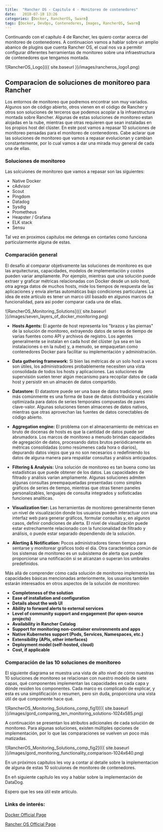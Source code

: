 ```yaml
---
title:  "Rancher OS - Capitulo 4 - Monitoreo de contenedores"
date:   2018-07-18 13:26
categories: [Docker, RancherOS, Swarm]
tags: [Docker, DevOps, Contenedores, Images, RancherOS, Swarm]
---
```

Continuando con el capítulo 4 de Rancher, les quiero contar acerca del monitoreo de contenedores. A continuacion vamos a hablar sobre un amplio abanico de plugins que cuenta Rancher OS, el cual nos va a permitir configurar diferentes herramientas de monitoreo sobre una infraestructura de contenedores que tengamos montada.

![RancherOS_Logo]({{ site.baseurl }}/images/rancheros_logo1.png)

## Comparacion de soluciones de monitoreo para Rancher ##

Los entornos de monitoreo que podremos encontrar son muy variados. Algunos son de código abierto, otros vienen en el código de Rancher y otros son soluciones de terceros que podemos acoplar a la infraestructura montada sobre Rancher. Algunas de estas soluciones de monitoreo estan alojadas en la nube, mientras que otras requieren que sean instaladas en los propios host del clúster. En este post vamos a repasar 10 soluciones de monitoreo pensadas para el monitoreo de contenedores.
Cabe aclarar que las soluciones de monitoreo que vamos a repasar evolucionan y cambian constantemente, por lo cual vamos a dar una mirada muy general de cada una de ellas.


### Soluciones de monitoreo ###

Las solcuiones de monitoreo que vamos a repasar son las siguientes: 

- Native Docker
- cAdvisor
- Scout
- Pingdom
- Datadog
- Sysdig
- Prometheus
- Heapster / Grafana
- ELK stack
- Sensu

Tal vez en proximos capitulos me detenga en contarles como funciona particularmente alguna de estas.


### Comparación general ###

El desafío al comparar objetivamente las soluciones de monitoreo es que las arquitecturas, capacidades, modelos de implementación y costos pueden variar ampliamente. Por ejemplo, mientras que una solución puede extraer y graficar métricas relacionadas con Docker desde un solo host, otra agrega datos de muchos hosts, mide los tiempos de respuesta de las aplicaciones y envía alertas automáticas bajo condiciones particulares. La idea de este artículo es tener un marco útil basado en algunos marcos de funcionalidad, para asi poder comparar cada una de ellas.

![RancherOS_Monitoring_Solutions]({{ site.baseurl }}/images/seven_layers_of_docker_monitoring.png)

- **Hosts Agents:** El agente de host representa los "brazos y las piernas" de la solución de monitoreo, extrayendo datos de series de tiempo de varias fuentes como API y archivos de registro. Los agentes generalmente se instalan en cada host del clúster (ya sea en las instalaciones o en la nube) y, a menudo, se empaquetan como contenedores Docker para facilitar su implementación y administración.

- **Data gathering framework:** Si bien las métricas de un solo host a veces son útiles, los administradores probablemente necesiten una vista consolidada de todos los hosts y aplicaciones. Las soluciones de supervisión suelen tener algún mecanismo para recopilar datos de cada host y persistir en un almacén de datos compartido.

- **Datastore:** El datastore puede ser una base de datos tradicional, pero más comúnmente es una forma de base de datos distribuida y escalable optimizada para datos de series temporales compuestas de pares clave-valor. Algunas soluciones tienen almacenes de datos nativos, mientras que otras aprovechan las fuentes de datos conectables de código abierto.

- **Aggregation engine:** El problema con el almacenamiento de métricas en bruto de docenas de hosts es que la cantidad de datos puede ser abrumadora. Los marcos de monitoreo a menudo brindan capacidades de agregación de datos, procesando datos brutos periódicamente en métricas consolidadas (como resúmenes cada hora o diarios), depurando datos viejos que ya no son necesarios o redefiniendo los datos de alguna manera para respaldar consultas y análisis anticipados.

- **Filtering & Analysis:** Una solución de monitoreo es tan buena como las estadísticas que puede obtener de los datos. Las capacidades de filtrado y análisis varían ampliamente. Algunas soluciones admiten algunas consultas preempaquetadas presentadas como simples gráficos de series de tiempo, mientras que otras tienen paneles personalizables, lenguajes de consulta integrados y sofisticadas funciones analíticas.

- **Visualization tier:** Las herramientas de monitoreo generalmente tienen un nivel de visualización donde los usuarios pueden interactuar con una interfaz web para generar gráficos, formular consultas y, en algunos casos, definir condiciones de alerta. El nivel de visualización puede estar estrechamente relacionado con la funcionalidad de filtrado y análisis, o puede estar separado dependiendo de la solución.

- **Alerting & Notification:** Pocos administradores tienen tiempo para sentarse y monitorear gráficos todo el día. Otra característica común de los sistemas de monitoreo es un subsistema de alerta que puede proporcionar una notificación si se alcanzan o superan los umbrales predefinidos.

Más allá de comprender cómo cada solución de monitoreo implementa las capacidades básicas mencionadas anteriormente, los usuarios también estarán interesados ​​en otros aspectos de la solución de monitoreo:

- **Completeness of the solution**
- **Ease of installation and configuration**
- **Details about the web UI**
- **Ability to forward alerts to external services**
- **Level of community support and engagement (for open-source projects)**
- **Availability in Rancher Catalog**
- **Support for monitoring non-container environments and apps**
- **Native Kubernetes support (Pods, Services, Namespaces, etc.)**
- **Extensibility (APIs, other interfaces)**
- **Deployment model (self-hosted, cloud)**
- **Cost, if applicable**

### Comparación de las 10 soluciones de monitoreo ###

El siguiente diagrama se muestra una vista de alto nivel de cómo nuestras 10 soluciones de monitoreo se relacionan con nuestro modelo de siete capas, qué componentes implementan las capacidades en cada capa y dónde residen los componentes. Cada marco es complicado de explicar, y esta es una simplificación o resumen, pero sin duda, proporciona una vista útil de qué componente hace qué.

![RancherOS_Monitoring_Solutions_comp_fig1]({{ site.baseurl }}/images/gord_comparing_ten_monitoring_solutions-1024x585.png)

A continuación se presentan los atributos adicionales de cada solución de monitoreo. Para algunas soluciones, existen múltiples opciones de implementación, por lo que las comparaciones se vuelven un poco más matizadas.

![RancherOS_Monitoring_Solutions_comp_fig2]({{ site.baseurl }}/images/gord_monitoring_functionality_comparison-1024x640.png)

En un próximos capítulos les voy a contar al detalle sobre la implementacion de alguna de estas 10 solcuiones de monitoreo de contenedores. 

En eñ siguiente capítulo les voy a hablar sobre la implementación de DataDog.

Espero que les sea útil este artículo.

### Links de interés: ###

[Docker Official Page][Docker]

[Rancher OS Official Page][RancherOS]

[Docker]: https://www.docker.com/

[RancherOS]: https://rancher.com/rancher-os/


